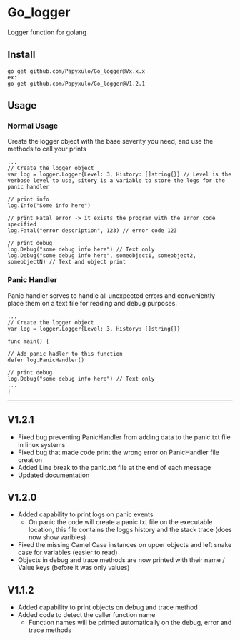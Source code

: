 # Go_logger

Logger function for golang

## Install 

``` Golang
go get github.com/Papyxulo/Go_logger@Vx.x.x
ex: 
go get github.com/Papyxulo/Go_logger@V1.2.1 
```

## Usage

### Normal Usage

Create the logger object with the base severity you need, and use the methods to call your prints

``` Golang
...
// Create the logger object
var log = logger.Logger{Level: 3, History: []string{}} // Level is the verbose level to use, sitory is a variable to store the logs for the panic handler

// print info
log.Info("Some info here")

// print Fatal error -> it exists the program with the error code specified
log.Fatal("error description", 123) // error code 123

// print debug
log.Debug("some debug info here") // Text only
log.Debug("some debug info here", someobject1, someobject2, someobjectN) // Text and object print

```

### Panic Handler

Panic handler serves to handle all unexpected errors and conveniently place them on a text file for reading and debug purposes. 

``` Golang
... 
// Create the logger object
var log = logger.Logger{Level: 3, History: []string{}}

func main() {

// Add panic hadler to this function
defer log.PanicHandler()

// print debug
log.Debug("some debug info here") // Text only
...
}
```

---

## V1.2.1

- Fixed bug preventing PanicHandler from adding data to the panic.txt file in linux systems
- Fixed bug that made code print the wrong error on PanicHandler file creation
- Added Line break to the panic.txt file at the end of each message
- Updated documentation


## V1.2.0

- Added capability to print logs on panic events 
  - On panic the code will create a panic.txt file on the executable location, this file contains the loggs history and the stack trace (does now show varibles)
- Fixed the missing Camel Case instances on upper objects and left snake case for variables (easier to read)
- Objects in debug and trace methods are now printed with their name / Value keys (before it was only values)

## V1.1.2

- Added capability to print objects on debug and trace method
- Added code to detect the caller function name 
  - Function names will be printed automatically on the debug, error and trace methods
